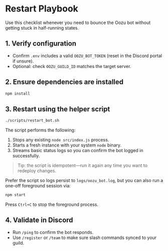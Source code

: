 # Restart Playbook

Use this checklist whenever you need to bounce the Oozu bot without getting stuck in half-running states.

## 1. Verify configuration
- Confirm `.env` includes a valid `OOZU_BOT_TOKEN` (reset in the Discord portal if unsure).
- Optional: check `OOZU_GUILD_ID` matches the target server.

## 2. Ensure dependencies are installed
```bash
npm install
```

## 3. Restart using the helper script
```bash
./scripts/restart_bot.sh
```

The script performs the following:
1. Stops any existing `node src/index.js` process.
2. Starts a fresh instance with your system `node` binary.
3. Streams basic status logs so you can confirm the bot logged in successfully.

> Tip: the script is idempotent—run it again any time you want to redeploy changes.

Prefer the script so logs persist to `logs/oozu_bot.log`, but you can also run a one-off foreground session via:
```bash
npm start
```
Press `Ctrl+C` to stop the foreground process.

## 4. Validate in Discord
- Run `/ping` to confirm the bot responds.
- Use `/register` or `/team` to make sure slash commands synced to your guild.
